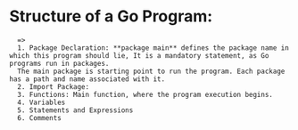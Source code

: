 # Structure of a Go Program:
      =>
      1. Package Declaration: **package main** defines the package name in which this program should lie, It is a mandatory statement, as Go programs run in packages.
      The main package is starting point to run the program. Each package has a path and name associated with it.
      2. Import Package: 
      3. Functions: Main function, where the program execution begins.
      4. Variables
      5. Statements and Expressions
      6. Comments
      
